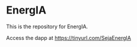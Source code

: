 # EnergIA

This is the repository for EnergIA. 

Access the dapp at https://tinyurl.com/SejaEnergIA


